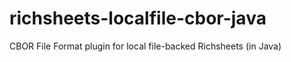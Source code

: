 # richsheets-localfile-cbor-java
CBOR File Format plugin for local file-backed Richsheets (in Java)
